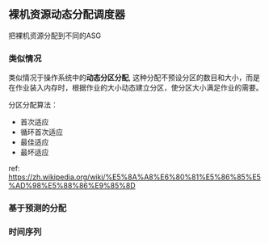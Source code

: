 ## 裸机资源动态分配调度器

把裸机资源分配到不同的ASG

### 类似情况
类似情况于操作系统中的**动态分区分配**, 这种分配不预设分区的数目和大小，而是在作业装入内存时，根据作业的大小动态建立分区，使分区大小满足作业的需要。

分区分配算法：
- 首次适应
- 循环首次适应
- 最佳适应
- 最坏适应

ref: https://zh.wikipedia.org/wiki/%E5%8A%A8%E6%80%81%E5%86%85%E5%AD%98%E5%88%86%E9%85%8D

### 基于预测的分配

### 时间序列
